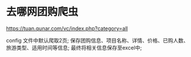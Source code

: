 # 去哪网团购爬虫
https://tuan.qunar.com/vc/index.php?category=all

config 文件中默认爬取2页;
保存团购信息、项目名称、详情、价格、已购人数、旅游类型、适用时间等信息;
最终将相关信息保存至excel中;
